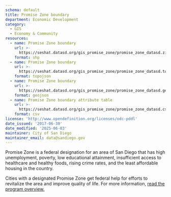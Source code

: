 ```yaml
---
schema: default
title: Promise Zone boundary
department: Economic Development
category:
  - GIS
  - Economy & Community
resources:
  - name: Promise Zone boundary
    url: >-
      https://seshat.datasd.org/gis_promise_zone/promise_zone_datasd.zip
    format: shp
  - name: Promise Zone boundary
    url: >-
      https://seshat.datasd.org/gis_promise_zone/promise_zone_datasd.topo.json
    format: topojson
  - name: Promise Zone boundary
    url: >-
      https://seshat.datasd.org/gis_promise_zone/promise_zone_datasd.geojson
    format: geojson
  - name: Promise Zone boundary attribute table
    url: >-
      https://seshat.datasd.org/gis_promise_zone/promise_zone_datasd.csv
    format: csv
license: 'http://www.opendefinition.org/licenses/odc-pddl'
date_issued: '2017-06-30'
date_modified: '2025-06-03'
maintainer: City of San Diego
maintainer_email: data@sandiego.gov
---
```

Promise Zone is a federal designation for an area of San Diego that has high unemployment, poverty, low educational attainment, insufficient access to healthcare and healthy foods, rising crime rates, and the least affordable housing in the country.
<!--more-->
Cities with a designated Promise Zone get federal help for efforts to revitalize the area and improve quality of life. For more information, <a href="https://www.hudexchange.info/programs/promise-zones/promise-zones-overview/" target="_blank" rel="noopener">read the program overview.</a>